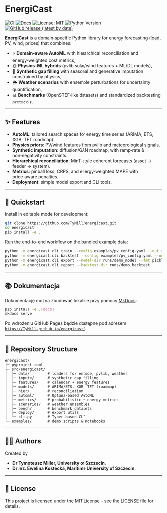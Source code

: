 # EnergiCast

[![CI](https://github.com/TyMill/energicast/actions/workflows/ci.yml/badge.svg)](https://github.com/TyMill/energicast/actions/workflows/ci.yml)
[![Docs](https://github.com/TyMill/energicast/actions/workflows/docs.yml/badge.svg)](https://github.com/TyMill/energicast/actions/workflows/docs.yml)
[![License: MIT](https://img.shields.io/badge/License-MIT-yellow.svg)](LICENSE)
![Python Version](https://img.shields.io/badge/python-3.9%2B-blue)
[![GitHub release (latest by date)](https://img.shields.io/github/v/release/TyMill/energicast)](https://github.com/TyMill/energicast/releases)

**EnergiCast** is a domain‑specific Python library for energy forecasting (load, PV, wind, prices) that combines:
- ⚡ **Domain‑aware AutoML** with hierarchical reconciliation and energy‑weighted cost metrics,
- 🌞 **Physics–ML hybrids** (pvlib solar/wind features + ML/DL models),
- 🔄 **Synthetic gap filling** with seasonal and generative imputation constrained by physics,
- 🌦️ **Weather scenarios** with ensemble perturbations for uncertainty quantification,
- 📊 **Benchmarks** (OpenSTEF‑like datasets) and standardized backtesting protocols.

---

## ✨ Features
- **AutoML**: tailored search spaces for energy time series (ARIMA, ETS, XGB, TFT roadmap).
- **Physics priors**: PV/wind features from pvlib and meteorological signals.
- **Synthetic imputation**: diffusion/GAN roadmap, with ramp‑rate & non‑negativity constraints.
- **Hierarchical reconciliation**: MinT‑style coherent forecasts (asset → feeder → system).
- **Metrics**: pinball loss, CRPS, and energy‑weighted MAPE with price‑aware penalties.
- **Deployment**: simple model export and CLI tools.

---

## 🚀 Quickstart

Install in editable mode for development:

```bash
git clone https://github.com/TyMill/energicast.git
cd energicast
pip install -e .
```

Run the end-to-end workflow on the bundled example data:

```bash
python -m energicast.cli train --config examples/pv_config.yaml --out runs/demo_model
python -m energicast.cli backtest --config examples/pv_config.yaml --out runs/demo_backtest
python -m energicast.cli export --model-dir runs/demo_model --fmt pickle
python -m energicast.cli report --backtest-dir runs/demo_backtest
```

---

## 📚 Dokumentacja

Dokumentację można zbudować lokalnie przy pomocy [MkDocs](https://www.mkdocs.org/):

```bash
pip install -e .[docs]
mkdocs serve
```

Po wdrożeniu GitHub Pages będzie dostępne pod adresem
[`https://TyMill.github.io/energicast/`](https://TyMill.github.io/energicast/).

---

## 📂 Repository Structure

```
energicast/
├─ pyproject.toml
├─ src/energicast/
│  ├─ data/        # loaders for entsoe, pvlib, weather
│  ├─ impute/      # synthetic gap filling
│  ├─ features/    # calendar + energy features
│  ├─ models/      # ARIMA/ETS, XGB, TFT (roadmap)
│  ├─ hier/        # reconciliation
│  ├─ automl/      # Optuna‑based AutoML
│  ├─ metrics/     # probabilistic + energy metrics
│  ├─ scenarios/   # weather ensembles
│  ├─ bench/       # benchmark datasets
│  ├─ deploy/      # export utils
│  └─ cli.py       # Typer‑based CLI
└─ examples/       # demo scripts & notebooks
```

---

## 👨‍💻 Authors
Created by 
- **Dr Tymoteusz Miller, University of Szczecin**,
- **Dr inz. Ewelina Kostecka, Maritime University of Szczecin**.

---

## 📜 License
This project is licensed under the MIT License – see the [LICENSE](LICENSE) file for details.
